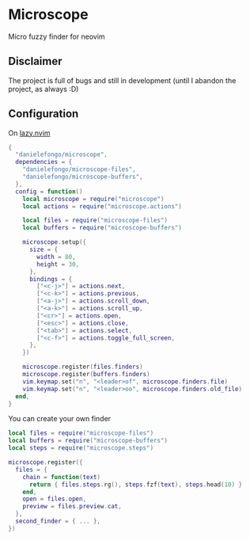 # Microscope

Micro fuzzy finder for neovim

## Disclaimer

The project is full of bugs and still in development (until I abandon the project, as always :D)

## Configuration

On [lazy.nvim](https://github.com/folke/lazy.nvim)

```lua
{
  "danielefongo/microscope",
  dependencies = {
    "danielefongo/microscope-files",
    "danielefongo/microscope-buffers",
  },
  config = function()
    local microscope = require("microscope")
    local actions = require("microscope.actions")

    local files = require("microscope-files")
    local buffers = require("microscope-buffers")

    microscope.setup({
      size = {
        width = 80,
        height = 30,
      },
      bindings = {
        ["<c-j>"] = actions.next,
        ["<c-k>"] = actions.previous,
        ["<a-j>"] = actions.scroll_down,
        ["<a-k>"] = actions.scroll_up,
        ["<cr>"] = actions.open,
        ["<esc>"] = actions.close,
        ["<tab>"] = actions.select,
        ["<c-f>"] = actions.toggle_full_screen,
      },
    })

    microscope.register(files.finders)
    microscope.register(buffers.finders)
    vim.keymap.set("n", "<leader>of", microscope.finders.file)
    vim.keymap.set("n", "<leader>oo", microscope.finders.old_file)
  end,
}
```

You can create your own finder

```lua
local files = require("microscope-files")
local buffers = require("microscope-buffers")
local steps = require("microscope.steps")

microscope.register({
  files = {
    chain = function(text)
      return { files.steps.rg(), steps.fzf(text), steps.head(10) }
    end,
    open = files.open,
    preview = files.preview.cat,
  },
  second_finder = { ... },
})
```
